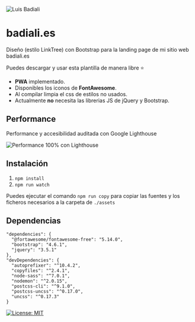![Luis Badiali](https://repository-images.githubusercontent.com/280487130/1ce01580-d0bf-11ea-8de2-c15f264f8e6e)

# badiali.es
Diseño (estilo LinkTree) con Bootstrap para la landing page de mi sitio web badiali.es

Puedes descargar y usar esta plantilla de manera libre ⭐️

- **PWA** implementado.
- Disponibles los iconos de **FontAwesome**.
- Al compilar limpia el css de estilos no usados.
- Actualmente **no** necesita las librerias JS de jQuery y Bootstrap.

## Performance
Performance y accesibilidad auditada con Google Lighthouse

![Performance 100% con Lighthouse](https://user-images.githubusercontent.com/8589135/88642300-97f5fb80-d0c0-11ea-836e-9af24ea61734.png)

## Instalación

1. `npm install`
2. `npm run watch`

Puedes ejecutar el comando `npm run copy` para copiar las fuentes y los ficheros necesarios a la carpeta de `./assets`

## Dependencias

```
"dependencies": {
  "@fortawesome/fontawesome-free": "5.14.0",
  "bootstrap": "4.6.1",
  "jquery": "3.5.1"
},
"devDependencies": {
  "autoprefixer": "^10.4.2",
  "copyfiles": "^2.4.1",
  "node-sass": "^7.0.1",
  "nodemon": "^2.0.15",
  "postcss-cli": "^9.1.0",
  "postcss-uncss": "^0.17.0",
  "uncss": "^0.17.3"
}
```

[![License: MIT](https://img.shields.io/badge/License-MIT-yellow.svg)](https://opensource.org/licenses/MIT)
